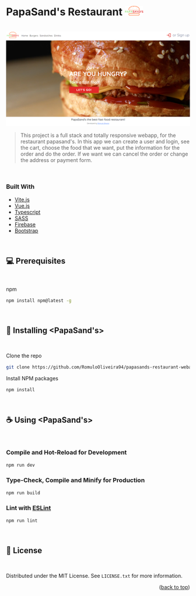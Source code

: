 # PapaSand's Restaurant <img src="./public/logo-ps.png" alt="website" width="50px">

<br>

<img src="./src/assets/readme/papa01.png" alt="website">


> This project is a full stack and totally responsive webapp, for the restaurant papasand's. In this app we can create a user and login, see the cart, choose the food that we want, put the information for the order and do the order. If we want we can cancel the order or change the address or payment form.

<br>

### Built With

* [Vite.js](https://vitejs.dev)
* [Vue.js](https://vuejs.org/)
* [Typescript](https://www.typescriptlang.org)
* [SASS](https://sass-lang.com)
* [Firebase](firebase.google.com/)
* [Bootstrap](https://getbootstrap.com)

<br>

## 💻 Prerequisites

<br>

npm
  ```sh
  npm install npm@latest -g
  ```
<br>

## 🚀 Installing  <PapaSand's>

<br>

Clone the repo
   ```sh
   git clone https://github.com/RomuloOliveira94/papasands-restaurant-webapp.git
   ```

Install NPM packages
   ```sh
   npm install
   ```
<br>


## ☕ Using <PapaSand's>

<br>

### Compile and Hot-Reload for Development


```sh
npm run dev
```

### Type-Check, Compile and Minify for Production


```sh
npm run build
```

### Lint with [ESLint](https://eslint.org/)

```sh
npm run lint
```
<br>


## 📝 License

<br>

Distributed under the MIT License. See `LICENSE.txt` for more information.

<p align="right">(<a href="#top">back to top</a>)</p>
